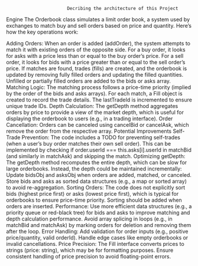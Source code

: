                            Decribing the architecture of this Project
                           
Engine
The Orderbook class simulates a limit order book, a system used by exchanges to match buy and sell orders based on price and quantity. Here’s how the key operations work:

Adding Orders:
When an order is added (addOrder), the system attempts to match it with existing orders of the opposite side.
For a buy order, it looks for asks with a price less than or equal to the buy order’s price.
For a sell order, it looks for bids with a price greater than or equal to the sell order’s price.
If matches are found, trades (fills) are created, and the orderbook is updated by removing fully filled orders and updating the filled quantities.
Unfilled or partially filled orders are added to the bids or asks array.
Matching Logic:
The matching process follows a price-time priority (implied by the order of the bids and asks arrays).
For each match, a Fill object is created to record the trade details.
The lastTradeId is incremented to ensure unique trade IDs.
Depth Calculation:
The getDepth method aggregates orders by price to provide a view of the market depth, which is useful for displaying the orderbook to users (e.g., in a trading interface).
Order Cancellation:
Orders can be canceled using cancelBid or cancelAsk, which remove the order from the respective array.
Potential Improvements
Self-Trade Prevention:
The code includes a TODO for preventing self-trades (when a user’s buy order matches their own sell order). This can be implemented by checking if order.userId === this.asks[i].userId in matchBid (and similarly in matchAsk) and skipping the match.
Optimizing getDepth:
The getDepth method recomputes the entire depth, which can be slow for large orderbooks. Instead, the depth could be maintained incrementally:
Update bidsObj and asksObj when orders are added, matched, or canceled.
Store bids and asks as sorted data structures (e.g., a map or sorted array) to avoid re-aggregation.
Sorting Orders:
The code does not explicitly sort bids (highest price first) or asks (lowest price first), which is typical for orderbooks to ensure price-time priority. Sorting should be added when orders are inserted.
Performance:
Use more efficient data structures (e.g., a priority queue or red-black tree) for bids and asks to improve matching and depth calculation performance.
Avoid array splicing in loops (e.g., in matchBid and matchAsk) by marking orders for deletion and removing them after the loop.
Error Handling:
Add validation for order inputs (e.g., positive price/quantity, valid orderId).
Handle edge cases like empty orderbooks or invalid cancellations.
Price Precision:
The Fill interface converts prices to strings (price: string), which may be for formatting purposes. Ensure consistent handling of price precision to avoid floating-point errors.
